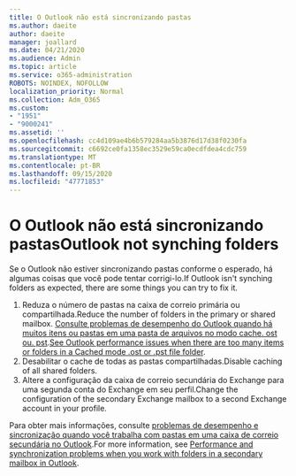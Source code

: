 ```yaml
---
title: O Outlook não está sincronizando pastas
ms.author: daeite
author: daeite
manager: joallard
ms.date: 04/21/2020
ms.audience: Admin
ms.topic: article
ms.service: o365-administration
ROBOTS: NOINDEX, NOFOLLOW
localization_priority: Normal
ms.collection: Adm_O365
ms.custom:
- "1951"
- "9000241"
ms.assetid: ''
ms.openlocfilehash: cc4d109ae4b6b579284aa5b3876d17d38f0230fa
ms.sourcegitcommit: c6692ce0fa1358ec3529e59ca0ecdfdea4cdc759
ms.translationtype: MT
ms.contentlocale: pt-BR
ms.lasthandoff: 09/15/2020
ms.locfileid: "47771853"
---
```

# <a name="outlook-not-synching-folders"></a><span data-ttu-id="80c35-102">O Outlook não está sincronizando pastas</span><span class="sxs-lookup"><span data-stu-id="80c35-102">Outlook not synching folders</span></span>

<span data-ttu-id="80c35-103">Se o Outlook não estiver sincronizando pastas conforme o esperado, há algumas coisas que você pode tentar corrigi-lo.</span><span class="sxs-lookup"><span data-stu-id="80c35-103">If Outlook isn't synching folders as expected, there are some things you can try to fix it.</span></span>

1. <span data-ttu-id="80c35-104">Reduza o número de pastas na caixa de correio primária ou compartilhada.</span><span class="sxs-lookup"><span data-stu-id="80c35-104">Reduce the number of folders in the primary or shared mailbox.</span></span> <span data-ttu-id="80c35-105">[Consulte problemas de desempenho do Outlook quando há muitos itens ou pastas em uma pasta de arquivos no modo cache. ost ou. pst](https://support.microsoft.com/help/2768656).</span><span class="sxs-lookup"><span data-stu-id="80c35-105">[See Outlook performance issues when there are too many items or folders in a Cached mode .ost or .pst file folder](https://support.microsoft.com/help/2768656).</span></span>
2. <span data-ttu-id="80c35-106">Desabilitar o cache de todas as pastas compartilhadas.</span><span class="sxs-lookup"><span data-stu-id="80c35-106">Disable caching of all shared folders.</span></span>
3. <span data-ttu-id="80c35-107">Altere a configuração da caixa de correio secundária do Exchange para uma segunda conta do Exchange em seu perfil.</span><span class="sxs-lookup"><span data-stu-id="80c35-107">Change the configuration of the secondary Exchange mailbox to a second Exchange account in your profile.</span></span>

<span data-ttu-id="80c35-108">Para obter mais informações, consulte [problemas de desempenho e sincronização quando você trabalha com pastas em uma caixa de correio secundária no Outlook](https://support.microsoft.com/help/3115602).</span><span class="sxs-lookup"><span data-stu-id="80c35-108">For more information, see [Performance and synchronization problems when you work with folders in a secondary mailbox in Outlook](https://support.microsoft.com/help/3115602).</span></span>
